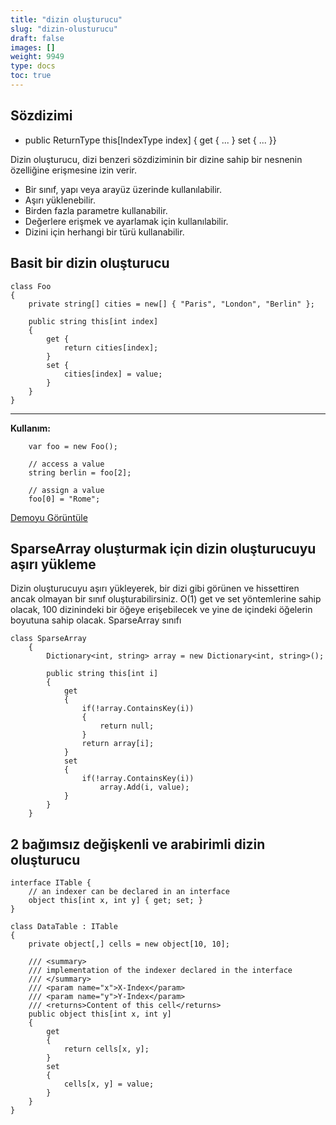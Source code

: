 ```yaml
---
title: "dizin oluşturucu"
slug: "dizin-olusturucu"
draft: false
images: []
weight: 9949
type: docs
toc: true
---
```


## Sözdizimi
- public ReturnType this[IndexType index] { get { ... } set { ... }}

Dizin oluşturucu, dizi benzeri sözdiziminin bir dizine sahip bir nesnenin özelliğine erişmesine izin verir.

- Bir sınıf, yapı veya arayüz üzerinde kullanılabilir.
- Aşırı yüklenebilir.
- Birden fazla parametre kullanabilir.
- Değerlere erişmek ve ayarlamak için kullanılabilir.
- Dizini için herhangi bir türü kullanabilir.

## Basit bir dizin oluşturucu
    class Foo
    {
        private string[] cities = new[] { "Paris", "London", "Berlin" };

        public string this[int index]
        {
            get {
                return cities[index];
            }
            set {
                cities[index] = value;
            }
        }
    }


----------

**Kullanım:**

        var foo = new Foo();

        // access a value    
        string berlin = foo[2];

        // assign a value
        foo[0] = "Rome";

[Demoyu Görüntüle][1]


[1]: https://dotnetfiddle.net/I1usLs

## SparseArray oluşturmak için dizin oluşturucuyu aşırı yükleme


Dizin oluşturucuyu aşırı yükleyerek, bir dizi gibi görünen ve hissettiren ancak olmayan bir sınıf oluşturabilirsiniz. O(1) get ve set yöntemlerine sahip olacak, 100 dizinindeki bir öğeye erişebilecek ve yine de içindeki öğelerin boyutuna sahip olacak. SparseArray sınıfı

    class SparseArray
        {
            Dictionary<int, string> array = new Dictionary<int, string>();
    
            public string this[int i]
            {
                get
                {
                    if(!array.ContainsKey(i))
                    {
                        return null;
                    }
                    return array[i];
                }
                set
                {
                    if(!array.ContainsKey(i))
                        array.Add(i, value);
                }
            }
        }



## 2 bağımsız değişkenli ve arabirimli dizin oluşturucu
    interface ITable { 
        // an indexer can be declared in an interface
        object this[int x, int y] { get; set; }
    }

    class DataTable : ITable
    {
        private object[,] cells = new object[10, 10];

        /// <summary>
        /// implementation of the indexer declared in the interface
        /// </summary>
        /// <param name="x">X-Index</param>
        /// <param name="y">Y-Index</param>
        /// <returns>Content of this cell</returns>
        public object this[int x, int y]
        {
            get
            {
                return cells[x, y];
            }
            set
            {
                cells[x, y] = value;
            }
        }
    }

